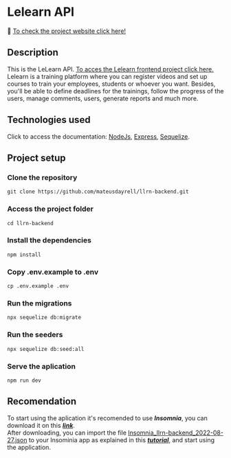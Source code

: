 # Lelearn API

:round_pushpin: [To check the project website click here!](https://llrn-backend-sjy1.vercel.app/)

## Description
This is the LeLearn API. [To acces the Lelearn frontend project click here.](https://github.com/mateusdayrell/llrn-frontend) <br>
Lelearn is a training platform where you can register videos and set up courses to train your employees, students or whoever you want. Besides, you'll be able to define deadlines for the trainings, follow the progress of the users, manage comments, users, generate reports and much more.

## Technologies used <br>
Click to access the documentation: [NodeJs](https://nodejs.org/en/), [Express](https://expressjs.com/pt-br/), [Sequelize](https://sequelize.org/docs/v6/).

## Project setup <br>

### Clone the repository
```
git clone https://github.com/mateusdayrell/llrn-backend.git
```

### Access the project folder
```
cd llrn-backend
```


### Install the dependencies
```
npm install
```

### Copy .env.example to .env
```
cp .env.example .env
```

### Run the migrations
```
npx sequelize db:migrate
```

### Run the seeders
```
npx sequelize db:seed:all
```

### Serve the aplication
```
npm run dev
```

## Recomendation
To start using the aplication it's recomended to use ***Insomnia***, you can download it on this ***[link](https://insomnia.rest/download)***.<br>
After downloading, you can import the file [Insomnia_llrn-backend_2022-08-27.json](https://github.com/mateusdayrell/llrn-backend/blob/main/Insomnia_llrn-backend_2022-08-27.json) to your Insominia app as explained in this ***[tutorial](https://docs.insomnia.rest/insomnia/import-export-data)***, and start using the application.
